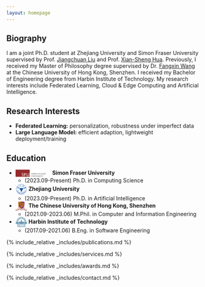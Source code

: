 ```yaml
---
layout: homepage
---
```


## Biography

I am a joint Ph.D. student at
Zhejiang University and Simon Fraser University supervised
by Prof. [Jiangchuan Liu](https://www.cs.sfu.ca/~jcliu/) and Prof. [Xian-Sheng Hua](https://scholar.google.com/citations?user=6G-l4o0AAAAJ).
Previously, I received my Master of Philosophy degree supervised
by Dr. [Fangxin Wang](https://mypage.cuhk.edu.cn/academics/wangfangxin/index.html)
at the Chinese University of Hong Kong, Shenzhen.
I received my Bachelor of Engineering degree from Harbin
Institute of Technology. My research interests include Federated 
Learning, Cloud & Edge Computing and Artificial Intelligence.

## Research Interests

- **Federated Learning:** personalization, robustness under imperfect data
- **Large Language Model:** efficient adaption, lightweight deployment/training

## Education
- <img src="assets/img/sfu.png" style="width: auto;height: 20px;display: inline-block;vertical-align: middle"> **Simon Fraser University**
  - (2023.09-Present) Ph.D. in Computing Science
- <img src="assets/img/zju-logo.png" style="width: 30px;height: auto;display: inline-block;vertical-align: middle"> **Zhejiang University** 
  - (2023.09-Present) Ph.D. in Artificial Intelligence 
- <img src="assets/img/cuhk.png" style="width: 30px;height: auto;display: inline-block;vertical-align: middle"> **The Chinese University of Hong Kong, Shenzhen**
  - (2021.09-2023.06) M.Phil. in Computer and Information Engineering 
- <img src="assets/img/hit.png" style="width: 30px;height: auto;display: inline-block;vertical-align: middle"> **Harbin Institute of Technology**
  - (2017.09-2021.06) B.Eng. in Software Engineering 

{% include_relative _includes/publications.md %}

{% include_relative _includes/services.md %}

{% include_relative _includes/awards.md %}

{% include_relative _includes/contact.md %}
